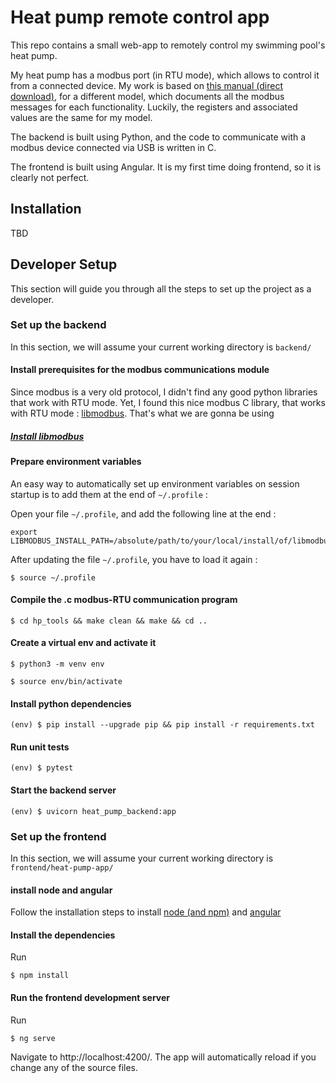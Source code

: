 # Heat pump remote control app

This repo contains a small web-app to remotely control my swimming pool's heat pump.

My heat pump has a modbus port (in RTU mode), which allows to control it from a connected device.
My work is based on [this manual (direct download)](https://gestor-doc-s3.s3.eu-west-1.amazonaws.com/documents/category/MAN10_54068-MB_ASTRALPOOLHEAT%20II%20-%20MODBUS_AP_v02_2015-.pdf),
for a different model, which documents all the modbus messages for each functionality.
Luckily, the registers and associated values are the same for my model.


The backend is built using Python, and the code to communicate with a modbus device connected via USB is written in C. 

The frontend is built using Angular. It is my first time doing frontend, so it is clearly not perfect.

## Installation

TBD

## Developer Setup

This section will guide you through all the steps to set up the project as a developer.

### Set up the backend

In this section, we will assume your current working directory is ``backend/``

#### Install prerequisites for the modbus communications module
Since modbus is a very old protocol, I didn't find any good python libraries that work with RTU mode.
Yet, I found this nice modbus C library, that works with RTU mode : [libmodbus](https://github.com/stephane/libmodbus/). That's what we are gonna be using

##### [Install libmodbus](https://github.com/stephane/libmodbus/#installation)

#### Prepare environment variables

An easy way to automatically set up environment variables on session startup is to add them at the end of `~/.profile` :

Open your file `~/.profile`, and add the following line at the end :

```
export LIBMODBUS_INSTALL_PATH=/absolute/path/to/your/local/install/of/libmodbus/
```

After updating the file `~/.profile`, you have to load it again :

```shell
$ source ~/.profile
```

#### Compile the .c modbus-RTU communication program

```shell
$ cd hp_tools && make clean && make && cd ..
```

#### Create a virtual env and activate it
```shell
$ python3 -m venv env
```

```shell
$ source env/bin/activate
```

#### Install python dependencies

```shell
(env) $ pip install --upgrade pip && pip install -r requirements.txt
```

#### Run unit tests

```shell
(env) $ pytest
```

#### Start the backend server

```shell
(env) $ uvicorn heat_pump_backend:app
```

### Set up the frontend

In this section, we will assume your current working directory is ``frontend/heat-pump-app/``

#### install node and angular

Follow the installation steps to install [node (and npm)](https://docs.npmjs.com/downloading-and-installing-node-js-and-npm) and [angular](https://angular.io/guide/setup-local#install-the-angular-cli)

#### Install the dependencies

Run 
```shell
$ npm install
```

#### Run the frontend development server

Run 
```shell
$ ng serve
```

Navigate to http://localhost:4200/. The app will automatically reload if you change any of the source files.

